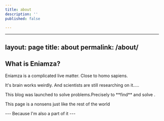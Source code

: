```yaml
---
title: about
description: ''
published: false

---
```

---
layout: page
title: about
permalink: /about/
---

## What is Eniamza?

Eniamza is a complicated live matter. Close to homo sapiens.<br>

It's brain works weirdly. And scientists are still researching on it..... <br>
<p>
 This blog was launched to solve problems.Precisely to **find** and solve . <p>
   This page is a nonsens just like the rest of the world
   <p>
     ---
     Because I'm also a part of it
     ---